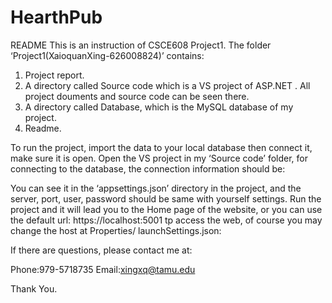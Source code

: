 # HearthPub
README
	This is an instruction of CSCE608 Project1. The folder ‘Project1(XaioquanXing-626008824)’ contains:
1.	Project report.
2.	A directory called Source code which is a VS project of ASP.NET . All project douments and source code can be seen there.
3.	A directory called Database, which is the MySQL database of my project.
4.	Readme.

To run the project, import the data to your local database then connect it, make sure it is open. Open the VS project in my ‘Source code’ folder, for connecting to the database, the connection information should be:
 
You can see it in the ‘appsettings.json’ directory in the project, and the server, port, user, password should be same with yourself settings.
	Run the project and it will lead you to the Home page of the website, or you can use the default url: https://localhost:5001 tp access the web, of course you may change the host at Properties/ launchSettings.json:
 
If there are questions, please contact me at:

Phone:979-5718735
Email:xingxq@tamu.edu

Thank You.

